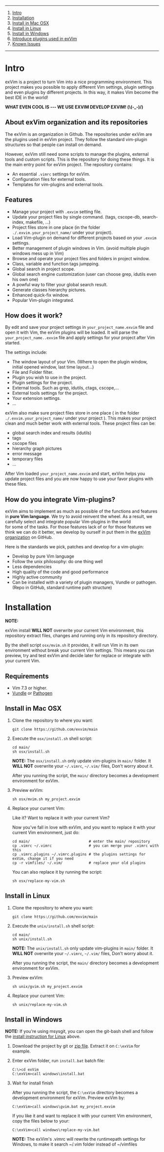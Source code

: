 - - -
1. [Intro](#intro)  
1. [Installation](#installation)  
  1. [Install in Mac OSX](#install-in-mac-osx)  
  1. [Install in Linux](#install-in-linux)  
  1. [Install in Windows](#install-in-windows)  
1. [Introduce plugins used in exVim](https://github.com/exvim/main/wiki/Plugins)
1. [Known Issues](https://github.com/exvim/main/wiki/KnownIssues)  
- - -

# Intro

exVim is a project to turn Vim into a nice programming environment. This project makes you 
possible to apply different Vim settings, plugin settings and even plugins by different projects. 
In this way, it makes Vim become the best IDE in the world!

**WHAT EVEN COOL IS --- WE USE EXVIM DEVELOP EXVIM! (\\(-_-)/)**

## About exVim organization and its repositories

The exVim is an organization in Github. The repositories under exVim are the plugins used in
exVim project. They follow the standard vim-plugin structures so that people can install on
demand.

However, exVim still need some scripts to manage the plugins, external tools and custom scripts.
This is the repository for doing these things. It is the main entry point for exVim project. 
The repository contains:

- An essential `.vimrc` settings for exVim.
- Configuration files for external tools.
- Templates for vim-plugins and external tools.

## Features

- Manage your project with `.exvim` setting file.
- Update your project files by single command. (tags, cscope-db, search-index, makefile, ...)
- Project files store in one place (in the folder `./.exvim.your_project_name/` under your project).
- Load Vim-plugin on demand for different projects based on your `.exvim` settings.
- Better management of plugin windows in Vim. (avoid multiple plugin windows mess up in Vim)  
- Browse and operate your project files and folders in project window.
- Class, variable and function tags jumpping.
- Global search in project scope. 
- Global search engine customization (user can choose grep, idutils even his own one)
- A powful way to filter your global search result. 
- Generate classes hierarchy pictures. 
- Enhanced quick-fix window.
- Popular Vim-plugin integrated.

## How does it work?

By edit and save your project settings in `your_project_name.exvim` file and open it with Vim, the exVim plugins 
will be loaded.  It will parse the `your_project_name..exvim` file and apply settings for your project after Vim 
started.

The settings include:

- The window layout of your Vim. (Where to open the plugin window, initial opened window, last time layout...)
- File and Folder filter.
- Plugin you wish to use in the project.
- Plugin settings for the project.
- External tools. Such as grep, idutils, ctags, cscope,...
- External tools settings for the project.
- Your extension settings.
- ...

exVim also make sure project files store in one place ( in the folder `./.exvim.your_project_name/` under your project ). 
This makes your project clean and much better work with external tools. These project files can be:

- global search index and results (idutils)
- tags
- cscope files
- hierarchy graph pictures
- error message
- temporary files
- ...

After Vim loaded `your_project_name.exvim` and start, exVim helps you update project files and you are now happy
to use your favor plugins with these files.

## How do you integrate Vim-plugins?

exVim aims to implement as much as possible of the functions and features in **pure Vim language**. 
We try to avoid reinvent the wheel. As a result, we carefully select and integrate popular Vim-plugins in the world  
for some of the tasks. For those features lack of or for those features we think we can do it better, 
we develop by ourself in put them in the [exVim organization](https://github.com/exvim) on GitHub.

Here is the standards we pick, patches and develop for a vim-plugin:

- Develop by pure Vim language
- Follow the unix philosophy: do one thing well 
- Less dependencies 
- High quality of the code and good performance
- Highly active community
- Can be installed with a variety of plugin managers, Vundle or pathogen. (Repo in GitHub, standard runtime path structure)

# Installation

**NOTE:** 

exVim install **WILL NOT** overwrite your current Vim environment, this repository 
extract files, changes and running only in its repository directory. 

By the shell script `osx/mvim.sh` it provides, it will run Vim in its own environment 
without break your current Vim settings. This means you can preview, try and test exVim 
and decide later for replace or integrate with your current Vim. 

## Requirements

- Vim 7.3 or higher.
- [Vundle](https://github.com/gmarik/vundle) or [Pathogen](https://github.com/tpope/vim-pathogen)

## Install in Mac OSX

1. Clone the repository to where you want: 

    ```
    git clone https://github.com/exvim/main
    ```

1. Execute the `osx/install.sh` shell script:

    ```
    cd main/
    sh osx/install.sh
    ```

    **NOTE:** The `osx/install.sh` only update vim-plugins in `main/` folder. 
    It **WILL NOT** overwrite your `~/.vimrc`, `~/.vim/` files, Don't worry about it.  

    After you running the script, the `main/` directory becomes a development environment
    for exVim. 
    
1. Preview exVim:

    ```
    sh osx/mvim.sh my_project.exvim 
    ```

1. Replace your current Vim:

    Like it? Want to replace it with your current Vim?  
    
    Now you've fall in love with exVim, and you want to replace it with your current
    Vim environment, just do:

    ```
    cd main/                           # enter the main/ repository
    cp .vimrc ~/.vimrc                 # you can merge your .vimrc with this
    cp .vimrc.plugins ~/.vimrc.plugins # the plugins settings for exVim, change it if you need
    cp -r vimfiles/ ~/.vim/            # replace your old plugins
    ```
    You can also replace it by running the script:

    ```
    sh osx/replace-my-vim.sh
    ```

## Install in Linux

1. Clone the repository to where you want: 

    ```
    git clone https://github.com/exvim/main
    ```

1. Execute the `unix/install.sh` shell script:

    ```
    cd main/
    sh unix/install.sh
    ```

    **NOTE:** The `unix/install.sh` only update vim-plugins in `main/` folder. 
    It **WILL NOT** overwrite your `~/.vimrc`, `~/.vim/` files, Don't worry about it.  

    After you running the script, the `main/` directory becomes a development environment
    for exVim. 
    
1. Preview exVim:

    ```
    sh unix/gvim.sh my_project.exvim 
    ```

1. Replace your current Vim:

    ```
    sh unix/replace-my-vim.sh
    ```

## Install in Windows

**NOTE:** If you're using msysgit, you can open the git-bash shell and follow the 
[install instruction for Linux](#install-in-linux) above.

1. Download the project by git or [zip file](https://github.com/exvim/main/archive/master.zip). 
Extract it on `C:\exVim` for example. 

1. Enter exVim folder, run `install.bat` batch file:

    ```
    C:\>cd exVim
    C:\exVim>call windows\install.bat
    ```
1. Wait for install finish 

    After you running the script, the `C:\exVim` directory becomes a development environment for exVim. 
    Preview exVim by:

    ```
    C:\exVim>call windows\gvim.bat my_project.exvim
    ```

    If you like it and want to replace it with your current Vim environment, copy the files
    below to your: 

    ```
    C:\exVim>call windows\replace-my-vim.bat
    ```

    **NOTE:** The exVim's .vimrc will rewrite the runtimepath settings for Windows, to make it search
~/.vim folder instead of ~/vimfiles


